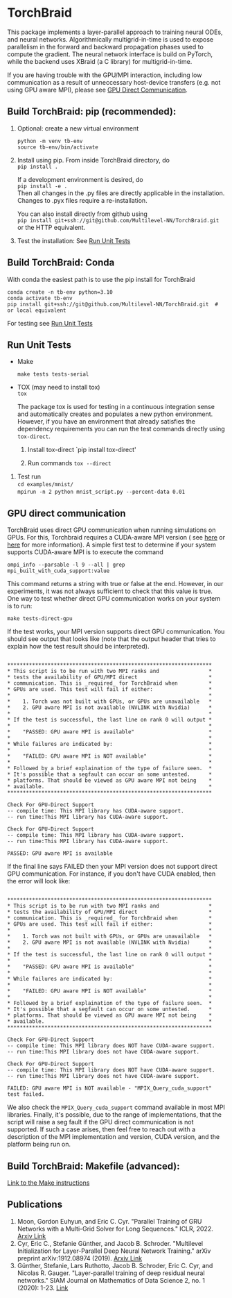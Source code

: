# TorchBraid

This package implements a layer-parallel approach to training neural ODEs, and neural networks. 
Algorithmically multigrid-in-time is used to expose parallelism in the forward and backward
propagation phases used to compute the gradient. The neural network interface is build on
PyTorch, while the backend uses XBraid (a C library) for multigrid-in-time.

If you are having trouble with the GPU/MPI interaction, including low communication as a result
of unneccessary host-device transfers (e.g. not using GPU aware MPI), please 
see [GPU Direct Communication](#gpu-direct-communication).

## Build TorchBraid: pip (recommended):

1. Optional: create a new virtual environment

   `python -m venv tb-env`  
   `source tb-env/bin/activate`

1. Install using pip.  From inside TorchBraid directory, do  
  `pip install .`

    If a development environment is desired, do  
    `pip install -e .`  
    Then all changes in the .py files are directly applicable in the
    installation. Changes to .pyx files require a re-installation.

    You can also install directly from github using  
    `pip install git+ssh://git@github.com/Multilevel-NN/TorchBraid.git`  
    or the HTTP equivalent.

  1. Test the installation: See [Run Unit Tests](#run-unit-tests)

## Build TorchBraid: Conda
  
With conda the easiest path is to use the pip install for TorchBraid

```
conda create -n tb-env python=3.10
conda activate tb-env
pip install git+ssh://git@github.com/Multilevel-NN/TorchBraid.git  # or local equivalent 
```

For testing see [Run Unit Tests](#run-unit-tests)

## Run Unit Tests

  * Make

    `make tests tests-serial`

  * TOX (may need to install tox)  
  `tox`

    The package tox is used for testing in a continuous integration sense and automatically
    creates and populates a new python environment. However, if you have an environment that
    already satisfies the dependency requirements you can run the test commands directly
    using `tox-direct`. 

     1. Install tox-direct
       `pip install tox-direct'

     1. Run commands
       `tox --direct`

1. Test run  
 `cd examples/mnist/`  
 `mpirun -n 2 python mnist_script.py --percent-data 0.01`

## GPU direct communication

TorchBraid uses direct GPU communication when running simulations on GPUs. For this, Torchbraid requires a 
CUDA-aware MPI version ( see [here](https://developer.nvidia.com/blog/introduction-cuda-aware-mpi/)
or [here](https://www.open-mpi.org/faq/?category=runcuda) for more information). A simple first test to determine if 
your system supports CUDA-aware MPI is to execute the command

`ompi_info --parsable -l 9 --all | grep mpi_built_with_cuda_support:value`

This command returns a string with true or false at the end. However, in our experiments, it was not always sufficient 
to check that this value is true. One way to test whether direct GPU communication works on your system is to run:

`make tests-direct-gpu`

If the test works, your MPI version supports direct GPU communication. You should see output that looks like (note
that the output header that tries to explain how the test result should be interpreted).

```

******************************************************************
* This script is to be run with two MPI ranks and                *
* tests the availability of GPU/MPI direct                       *
* communication. This is _required_ for TorchBraid when          *
* GPUs are used. This test will fail if either:                  *
*                                                                *
*    1. Torch was not built with GPUs, or GPUs are unavailable   * 
*    2. GPU aware MPI is not available (NVLINK with Nvidia)      *
*                                                                *
* If the test is successful, the last line on rank 0 will output *
*                                                                *
*    "PASSED: GPU aware MPI is available"                        *
*                                                                *
* While failures are indicated by:                               *
*                                                                *
*    "FAILED: GPU aware MPI is NOT available"                    *
*                                                                *
* Followed by a brief explaination of the type of failure seen.  *
* It's possible that a segfault can occur on some untested.      *
* platforms. That should be viewed as GPU aware MPI not being    *
* available.                                                     *
******************************************************************

Check For GPU-Direct Support
-- compile time: This MPI library has CUDA-aware support.
-- run time:This MPI library has CUDA-aware support.

Check For GPU-Direct Support
-- compile time: This MPI library has CUDA-aware support.
-- run time:This MPI library has CUDA-aware support.

PASSED: GPU aware MPI is available
```

If the final line says FAILED then your MPI version does not support direct GPU communication.
For instance, if you don't have CUDA enabled, then the error will look like:

```

******************************************************************
* This script is to be run with two MPI ranks and                *
* tests the availability of GPU/MPI direct                       *
* communication. This is _required_ for TorchBraid when          *
* GPUs are used. This test will fail if either:                  *
*                                                                *
*    1. Torch was not built with GPUs, or GPUs are unavailable   * 
*    2. GPU aware MPI is not available (NVLINK with Nvidia)      *
*                                                                *
* If the test is successful, the last line on rank 0 will output *
*                                                                *
*    "PASSED: GPU aware MPI is available"                        *
*                                                                *
* While failures are indicated by:                               *
*                                                                *
*    "FAILED: GPU aware MPI is NOT available"                    *
*                                                                *
* Followed by a brief explaination of the type of failure seen.  *
* It's possible that a segfault can occur on some untested.      *
* platforms. That should be viewed as GPU aware MPI not being    *
* available.                                                     *
******************************************************************

Check For GPU-Direct Support
-- compile time: This MPI library does NOT have CUDA-aware support.
-- run time:This MPI library does not have CUDA-aware support.

Check For GPU-Direct Support
-- compile time: This MPI library does NOT have CUDA-aware support.
-- run time:This MPI library does not have CUDA-aware support.

FAILED: GPU aware MPI is NOT available - "MPIX_Query_cuda_support" test failed.
```

We also check the `MPIX_Query_cuda_support` command available in most MPI libraries. Finally, it's 
possible, due to the range of implementations, that the script will raise a seg fault
if the GPU direct communication is not supported. If such a case arises, then feel free to reach out
with a description of the MPI implementation and version, CUDA version, and the platform being run on.

## Build TorchBraid: Makefile (advanced):

[Link to the Make instructions](MAKEINSTRUCTIONS.md)

## Publications

1. Moon, Gordon Euhyun, and Eric C. Cyr. "Parallel Training of GRU Networks with a Multi-Grid Solver for Long Sequences." ICLR, 2022. [Arxiv Link](https://arxiv.org/abs/2203.04738)
1. Cyr, Eric C., Stefanie Günther, and Jacob B. Schroder. "Multilevel Initialization for Layer-Parallel Deep Neural Network Training." arXiv preprint arXiv:1912.08974 (2019). [Arxiv Link](https://arxiv.org/pdf/1912.08974)
1.  Günther, Stefanie, Lars Ruthotto, Jacob B. Schroder, Eric C. Cyr, and Nicolas R. Gauger. "Layer-parallel training of deep residual neural networks." SIAM Journal on Mathematics of Data Science 2, no. 1 (2020): 1-23. [Link](https://epubs.siam.org/doi/pdf/10.1137/19M1247620)

